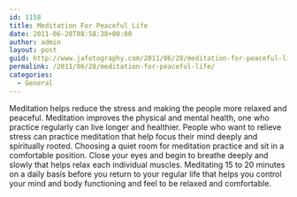 ```yaml
---
id: 1158
title: Meditation For Peaceful Life
date: 2011-06-28T08:58:38+00:00
author: admin
layout: post
guid: http://www.jafotography.com/2011/06/28/meditation-for-peaceful-life/
permalink: /2011/06/28/meditation-for-peaceful-life/
categories:
  - General
---
```

Meditation helps reduce the stress and making the people more relaxed and peaceful. Meditation improves the physical and mental health, one who practice regularly can live longer and healthier. People who want to relieve stress can practice meditation that help focus their mind deeply and spiritually rooted. Choosing a quiet room for meditation practice and sit in a comfortable position. Close your eyes and begin to breathe deeply and slowly that helps relax each individual muscles. Meditating 15 to 20 minutes on a daily basis before you return to your regular life that helps you control your mind and body functioning and feel to be relaxed and comfortable.
